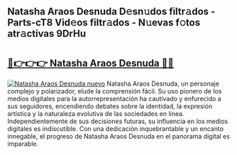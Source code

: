 ## Natasha Araos Desnuda D𝚎sn𝚞dos filtr𝚊dos - Parts-cT8 Vid𝚎os filtr𝚊dos - N𝚞evas f𝚘tos atr𝚊ctivas 9DrHu

# <h2><a href="http://mbc5uv4.tromn.icu/?c=Natasha+Araos+Desnuda">🔗👉👉👉 Natasha Araos Desnuda 🔗🔗</a></h2>

[![Natasha Araos Desnuda nuevo](https://i.imgur.com/pEAQMta.gif)](http://mbc5uv4.tromn.icu/?c=Natasha+Araos+Desnuda)
Natasha Araos Desnuda, un personaje complejo y polarizador, elude la comprensión fácil. Su uso pionero de los medios digitales para la autorrepresentación ha cautivado y enfurecido a sus seguidores, encendiendo debates sobre la identidad, la expresión artística y la naturaleza evolutiva de las sociedades en línea. Independientemente de sus decisiones futuras, su influencia en los medios digitales es indiscutible. Con una dedicación inquebrantable y un encanto innegable, el progreso de Natasha Araos Desnuda en el panorama digital es imparable.
